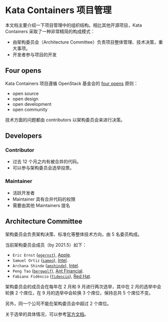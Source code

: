 # Kata Containers 项目管理

本文档主要介绍一下项目管理中的组织结构。相比其他开源项目，Kata Containers 采取了一种非常精简的构成模式：

- 由架构委员会（Architecture Committee）负责项目整体管理、技术决策，重大事项。
- 开发者参与项目的开发

## Four opens

Kata Containers 项目遵循 OpenStack 基金会的 [four opens](https://governance.openstack.org/tc/reference/opens.html) 原则：

- open source
- open design
- open development
- open community

技术方面的问题都由 contributors 以架构委员会来进行决策。

## Developers

### Contributor

- 过去 12 个月之内有被合并的代码。
- 可以参与架构委员会选举投票。

### Maintainer

- 活跃开发者
- Maintainer 具有合并代码的权限
- 需要由其他 Maintainers 提名

## Architecture Committee

架构委员会负责架构决策、标准化等整体技术方向，由 5 名委员构成。

当前架构委员会成员（by 2021.5）如下：

- `Eric Ernst` ([`egernst`](https://github.com/egernst)), [Apple](https://apple.com/).
- `Samuel Ortiz` ([`sameo`](https://github.com/sameo)), [Intel](https://www.intel.com).
- `Archana Shinde` ([`amshinde`](https://github.com/amshinde)), [Intel](https://www.intel.com).
- `Peng Tao` ([`bergwolf`](https://github.com/bergwolf)), [Ant Financial](https://www.antfin.com/index.htm?locale=en_US).
- `Fabiano Fidêncio` ([`fidencio`](https://github.com/fidencio)), [Red Hat](http://www.redhat.com).

架构委员会的成员会在每年在 2 月和 9 月进行两次选举，其中在 2 月的选举中会轮换 2 个席位，在 9 月的选举中会轮换 3 个席位，保持总共 5 个席位不变。

另外，同一个公司不能在架构委员会中超过 2 个席位。

关于选举的具体情况，可以参考[官方文档](https://github.com/kata-containers/community/tree/master/elections)。
